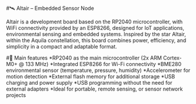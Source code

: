 #🛰️ Altair – Embedded Sensor Node

Altair is a development board based on the RP2040 microcontroller, with WiFi connectivity provided by an ESP8266, designed for IoT applications, environmental sensing and embedded systems. Inspired by the star Altair, within the Aquila constellation, this board combines power, efficiency, and simplicity in a compact and adaptable format.

#🔧 Main features
*RP2040 as the main microcontroller (2x ARM Cortex-M0+ @ 133 MHz)
*Integrated ESP8266 for Wi-Fi connectivity
*BME280 environmental sensor (temperature, pressure, humidity)
*Accelerometer for motion detection
*External flash memory for additional storage
*USB charging and power supply
*USB programming without the need for external adapters
*Ideal for portable, remote sensing, or sensor network projects

